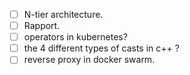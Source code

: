 - [ ] N-tier architecture.
- [ ] Rapport.
- [ ] operators in kubernetes?
- [ ] the 4 different types of casts in c++ ?
- [ ] reverse proxy in docker swarm.